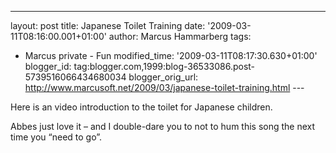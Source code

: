 ---
layout: post
title: Japanese Toilet Training
date: '2009-03-11T08:16:00.001+01:00'
author: Marcus Hammarberg
tags:
  - Marcus
private - Fun
modified_time: '2009-03-11T08:17:30.630+01:00'
blogger_id: tag:blogger.com,1999:blog-36533086.post-5739516066434680034
blogger_orig_url: http://www.marcusoft.net/2009/03/japanese-toilet-training.html ---

Here is an video introduction to the toilet for Japanese children.

<div
id="scid:5737277B-5D6D-4f48-ABFC-DD9C333F4C5D:cc08fd48-02d5-4742-bf8c-4e4c8b7208e9"
class="wlWriterEditableSmartContent"
style="padding-right: 0px; display: inline; padding-left: 0px; float: none; padding-bottom: 0px; margin: 0px; padding-top: 0px">

<div>

</div>

</div>

Abbes just love it – and I double-dare you to not to hum this song the
next time you “need to go”.
